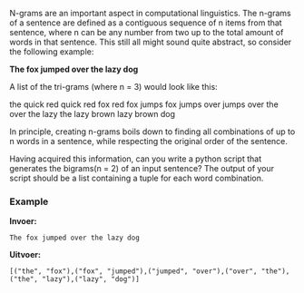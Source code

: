 N-grams are an important aspect in computational linguistics. The n-grams of a sentence are defined as a contiguous sequence of n items from that sentence, where n can be any number from two up to the total amount of words in that sentence. This still all might sound quite abstract, so consider the following example:

**The fox jumped over the lazy dog**

A list of the tri-grams (where n = 3) would look like this:

the quick red
quick red fox
red fox jumps
fox jumps over
jumps over the
over the lazy
the lazy brown
lazy brown dog

In principle, creating n-grams boils down to finding all combinations of up to n words in a sentence, while respecting the original order of the sentence.

Having acquired this information, can you write a python script that generates the bigrams(n = 2) of an input sentence? The output of your script should be a list containing a tuple for each word combination. 

### Example

**Invoer:**

    The fox jumped over the lazy dog

**Uitvoer:**

    [("the", "fox"),("fox", "jumped"),("jumped", "over"),("over", "the"),("the", "lazy"),("lazy", "dog")] 



